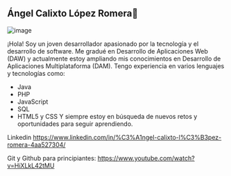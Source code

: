 ## Ángel Calixto López Romera👋

![image](https://github.com/user-attachments/assets/4de9a351-4c26-4b2b-aeb5-6bcc7ad6e4d2)

¡Hola! Soy un joven desarrollador apasionado por la tecnología y el desarrollo de software. Me gradué en Desarrollo de Aplicaciones Web (DAW) y actualmente estoy ampliando mis conocimientos en Desarrollo de Aplicaciones Multiplataforma (DAM). Tengo experiencia en varios lenguajes y tecnologías como:
- Java
- PHP
- JavaScript
- SQL
- HTML5 y CSS
Y siempre estoy en búsqueda de nuevos retos y oportunidades para seguir aprendiendo.

Linkedin
https://www.linkedin.com/in/%C3%A1ngel-calixto-l%C3%B3pez-romera-4aa527304/ 

Git y Github para principiantes: 
https://www.youtube.com/watch?v=HiXLkL42tMU
